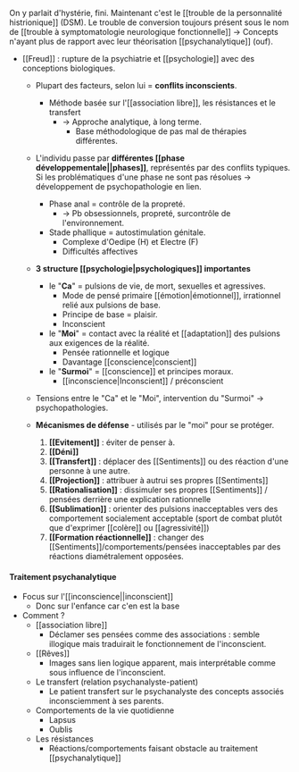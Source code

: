 

On y parlait d'hystérie, fini. Maintenant c'est le [[trouble de la personnalité histrionique]] (DSM). Le trouble de conversion toujours présent sous le nom de [[trouble à symptomatologie neurologique fonctionnelle]]
-> Concepts n'ayant plus de rapport avec leur théorisation [[psychanalytique]] (ouf).


- [[Freud]] : rupture de la psychiatrie et [[psychologie]] avec des conceptions biologiques.
	- Plupart des facteurs, selon lui = **conflits inconscients**. 
		- Méthode basée sur l'[[association libre]], les résistances et le transfert
			- -> Approche analytique, à long terme. 
				- Base méthodologique de pas mal de thérapies différentes. 

	- L'individu passe par **différentes [[phase développementale||phases]]**, représentés par des conflits typiques. Si les problématiques d'une phase ne sont pas résolues -> développement de psychopathologie en lien.
		- Phase anal = contrôle de la propreté. 
			- -> Pb obsessionnels, propreté, surcontrôle de l'environnement.
		- Stade phallique = autostimulation génitale. 
			- Complexe d'Oedipe (H) et Electre (F)
			- Difficultés affectives 
	- **3 structure [[psychologie|psychologiques]] importantes**
		- le "**Ca**" = pulsions de vie, de mort, sexuelles et agressives. 
			- Mode de pensé primaire [[émotion|émotionnel]], irrationnel relié aux pulsions de base.
			- Principe de base = plaisir. 
			- Inconscient 
		- le "**Moi**" = contact avec la réalité et [[adaptation]] des pulsions aux exigences de la réalité.
			- Pensée rationnelle et logique 
			- Davantage [[conscience|conscient]] 
		- le "**Surmoi**" = [[conscience]] et principes moraux. 
			- [[inconscience|Inconscient]] / préconscient
	- Tensions entre le "Ca" et le "Moi", intervention du "Surmoi" -> psychopathologies.
	- **Mécanismes de défense** - utilisés par le "moi" pour se protéger.
		1. **[[Evitement]]** : éviter de penser à.
		2. **[[Déni]]**
		3. **[[Transfert]]**  : déplacer des [[Sentiments]] ou des réaction d'une personne à une autre.
		4. **[[Projection]]** : attribuer à autrui ses propres [[Sentiments]] 
		5. **[[Rationalisation]]** : dissimuler ses propres [[Sentiments]] / pensées derrière une explication rationnelle
		6. **[[Sublimation]]** : orienter des pulsions inacceptables vers des comportement socialement acceptable (sport de combat plutôt que d'exprimer [[colère]] ou [[agressivité]])
		7. **[[Formation réactionnelle]]** : changer des [[Sentiments]]/comportements/pensées inacceptables par des réactions diamétralement opposées.
#### Traitement psychanalytique

- Focus sur l'[[inconscience||inconscient]]
	- Donc sur l'enfance car c'en est la base
- Comment ? 
	- [[association libre]] 
		- Déclamer ses pensées comme des associations : semble illogique mais traduirait le fonctionnement de l'inconscient.
	- [[Rêves]] 
		- Images sans lien logique apparent, mais interprétable comme sous influence de l'inconscient. 
	- Le transfert (relation psychanalyste-patient)
		- Le patient transfert sur le psychanalyste des concepts associés inconsciemment à ses parents. 
	- Comportements de la vie quotidienne
		- Lapsus 
		- Oublis
	- Les résistances
		- Réactions/comportements faisant obstacle au traitement [[psychanalytique]]
